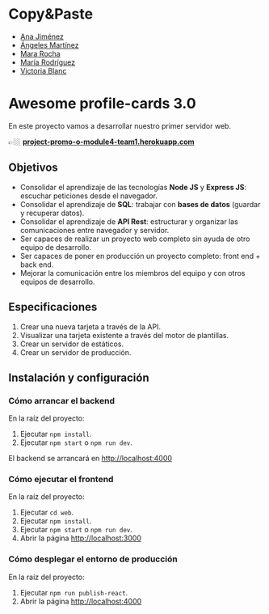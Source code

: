 # Copy&Paste

- [Ana Jiménez](https://github.com/Okia02)
- [Ángeles Martínez](https://github.com/AngelesMB)
- [Mara Rocha](https://github.com/mararochafernandez)
- [María Rodríguez](https://github.com/mariarguezp)
- [Victoria Blanc](https://github.com/vicblanc92)

# Awesome profile-cards 3.0

En este proyecto vamos a desarrollar nuestro primer servidor web.

👉🏼 **[project-promo-o-module4-team1.herokuapp.com](https://project-promo-o-module4-team1.herokuapp.com)**

## Objetivos

- Consolidar el aprendizaje de las tecnologías **Node JS** y **Express JS**: escuchar peticiones desde el navegador.
- Consolidar el aprendizaje de **SQL**: trabajar con **bases de datos** (guardar y recuperar datos).
- Consolidar el aprendizaje de **API Rest**: estructurar y organizar las comunicaciones entre navegador y servidor.
- Ser capaces de realizar un proyecto web completo sin ayuda de otro equipo de desarrollo.
- Ser capaces de poner en producción un proyecto completo: front end + back end.
- Mejorar la comunicación entre los miembros del equipo y con otros equipos de desarrollo.

## Especificaciones

1. Crear una nueva tarjeta a través de la API.
2. Visualizar una tarjeta existente a través del motor de plantillas.
3. Crear un servidor de estáticos.
4. Crear un servidor de producción.

## Instalación y configuración

### Cómo arrancar el backend

En la raíz del proyecto:

1. Ejecutar `npm install`.
2. Ejecutar `npm start` o `npm run dev`.

El backend se arrancará en [http://localhost:4000](http://localhost:4000)

### Cómo ejecutar el frontend

En la raíz del proyecto:

1. Ejecutar `cd web`.
2. Ejecutar `npm install`.
3. Ejecutar `npm start` o `npm run dev`.
4. Abrir la página [http://localhost:3000](http://localhost:3000)

### Cómo desplegar el entorno de producción

En la raíz del proyecto:

1. Ejecutar `npm run publish-react`.
2. Abrir la página [http://localhost:4000](http://localhost:4000)
